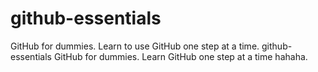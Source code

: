 # github-essentials

GitHub for dummies. Learn to use GitHub one step at a time.
github-essentials
GitHub for dummies. Learn GitHub one step at a time hahaha.
